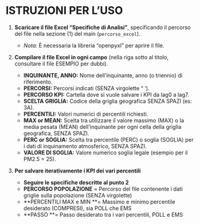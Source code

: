 # ISTRUZIONI PER L’USO

1. **Scaricare il file Excel “Specifiche di Analisi”**, specificando il percorso del file nella sezione (1) del main (`percorso_excel`).

   - *Nota:* È necessaria la libreria “openpyxl” per aprire il file.

2. **Compilare il file Excel in ogni campo** (nella riga sotto al titolo, consultare il file ESEMPIO per dubbi).
   
   - **INQUINANTE, ANNO:** Nome dell’inquinante, anno (o triennio) di riferimento.
   - **PERCORSI:** Percorsi indicati (SENZA virgolette “ ‘).
   - **PERCORSO KPI:** Cartella dove si vuole salvare i KPI da lag0 a lag7.
   - **SCELTA GRIGLIA:** Codice della griglia geografica SENZA SPAZI (es: 3A).
   - **PERCENTILI:** Valori numerici di percentili richiesti.
   - **MAX or MEAN:** Scelta tra utilizzare il valore massimo (MAX) o la media pesata (MEAN) dell’inquinante per ogni cella della griglia geografica, SENZA SPAZI.
   - **PERC or SOGLIA:** Scelta tra percentile (PERC) o soglia (SOGLIA) per i dati di inquinamento atmosferico, SENZA SPAZI.
   - **VALORE DI SOGLIA:** Valore numerico soglia legale (esempio per il PM2.5 = 25).

3. **Per salvare iterativamente i KPI dei vari percentili**

   - **Seguire le specifiche descritte al punto 2**
   - **PERCORSO POPOLAZIONE** = Percorso del file contenente i dati griglie sulla popolazione (SENZA virgolette)
   - **PERCENTILI MAX e MIN **= Massimo e minimo percentile desiderato (COMPRESI), sia POLL che EMS
   - **PASSO **= Passo desiderato tra i vari percentili, POLL  e EMS
